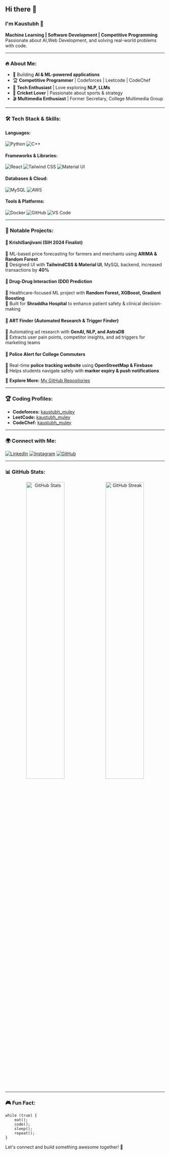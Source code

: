 ## Hi there 👋

### I'm Kaustubh 🚀

**Machine Learning | Software Development | Competitive Programming**  
Passionate about AI,Web Development, and solving real-world problems with code.

---

### 🔥 About Me:
- 🚀 Building **AI & ML-powered applications**
- 🏆 **Competitive Programmer** | Codeforces | Leetcode | CodeChef
- 🎯 **Tech Enthusiast** | Love exploring **NLP, LLMs**
- 🏏 **Cricket Lover** | Passionate about sports & strategy
- 🎬 **Multimedia Enthusiast** | Former Secretary, College Multimedia Group

---

### 🛠️ Tech Stack & Skills:

#### **Languages:**
![Python](https://img.shields.io/badge/Python-3776AB?style=for-the-badge&logo=python&logoColor=white)
![C++](https://img.shields.io/badge/C++-00599C?style=for-the-badge&logo=c%2B%2B&logoColor=white)

#### **Frameworks & Libraries:**
![React](https://img.shields.io/badge/React-20232A?style=for-the-badge&logo=react&logoColor=61DAFB)
![Tailwind CSS](https://img.shields.io/badge/TailwindCSS-38B2AC?style=for-the-badge&logo=tailwind-css&logoColor=white)
![Material UI](https://img.shields.io/badge/Material--UI-0081CB?style=for-the-badge&logo=mui&logoColor=white)

#### **Databases & Cloud:**
![MySQL](https://img.shields.io/badge/MySQL-005C84?style=for-the-badge&logo=mysql&logoColor=white)
![AWS](https://img.shields.io/badge/AWS-232F3E?style=for-the-badge&logo=amazon-aws&logoColor=white)

#### **Tools & Platforms:**
![Docker](https://img.shields.io/badge/Docker-2496ED?style=for-the-badge&logo=docker&logoColor=white)
![GitHub](https://img.shields.io/badge/GitHub-181717?style=for-the-badge&logo=github&logoColor=white)
![VS Code](https://img.shields.io/badge/VSCode-0078d7?style=for-the-badge&logo=visual%20studio%20code&logoColor=white)

---

### 🚀 Notable Projects:

#### **🔹 KrishiSanjivani** (SIH 2024 Finalist)
🔹 ML-based price forecasting for farmers and merchants using **ARIMA & Random Forest**  
🔹 Designed UI with **TailwindCSS & Material UI**, MySQL backend, increased transactions by **40%**

#### **🔹 Drug-Drug Interaction (DDI) Prediction**
🔹 Healthcare-focused ML project with **Random Forest, XGBoost, Gradient Boosting**  
🔹 Built for **Shraddha Hospital** to enhance patient safety & clinical decision-making

#### **🔹 ART Finder (Automated Research & Trigger Finder)**
🔹 Automating ad research with **GenAI, NLP, and AstraDB**  
🔹 Extracts user pain points, competitor insights, and ad triggers for marketing teams

#### **🔹 Police Alert for College Commuters**
🔹 Real-time **police tracking website** using **OpenStreetMap & Firebase**  
🔹 Helps students navigate safely with **marker expiry & push notifications**

🔗 **Explore More:** [My GitHub Repositories](https://github.com/kaustubhXYZ)

---

### 🏆 Coding Profiles:

- **Codeforces:** [kaustubh_muley](https://codeforces.com/profile//Blackhork101)
- **LeetCode:** [kaustubh_muley](https://leetcode.com/Kaustubh_Muley/)
- **CodeChef:** [kaustubh_muley](https://www.codechef.com/users/nifty_tryst_51)

---

### 🌍 Connect with Me:

[![LinkedIn](https://img.shields.io/badge/LinkedIn-0077B5?style=for-the-badge&logo=linkedin&logoColor=white)](https://linkedin.com/in/kaustubh-muley-827b76257)
[![Instagram](https://img.shields.io/badge/Instagram-E4405F?style=for-the-badge&logo=instagram&logoColor=white)](https://instagram.com/_kaus2bh)
[![GitHub](https://img.shields.io/badge/GitHub-181717?style=for-the-badge&logo=github&logoColor=white)](https://github.com/Kaustubh2026)

---

### 📊 GitHub Stats:

<p align="center">
  <img src="https://github-readme-stats.vercel.app/api?username=kaustubhXYZ&show_icons=true&theme=tokyonight" alt="GitHub Stats" width="49%"/>
  <img src="https://github-readme-streak-stats.herokuapp.com/?user=kaustubhXYZ&theme=tokyonight" alt="GitHub Streak" width="49%"/>
</p>

---

### 🎮 Fun Fact:
```
while (true) {
    eat();
    code();
    sleep();
    repeat();
}
```

Let's connect and build something awesome together! 🚀
